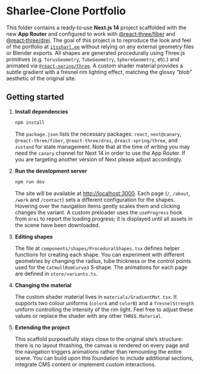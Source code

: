 # Sharlee‑Clone Portfolio

This folder contains a ready‑to‑use **Next.js 14** project scaffolded with the
new **App Router** and configured to work with
[@react‑three/fiber](https://github.com/pmndrs/react-three-fiber) and
[@react‑three/drei](https://github.com/pmndrs/drei).  The goal of this
project is to reproduce the look and feel of the portfolio at
[`itssharl.ee`](https://itssharl.ee/) without relying on any external
geometry files or Blender exports.  All shapes are generated
procedurally using Three.js primitives (e.g. `TorusGeometry`,
`TubeGeometry`, `SphereGeometry`, etc.) and animated via
[`@react‑spring/three`](https://github.com/pmndrs/react-spring).  A
custom shader material provides a subtle gradient with a fresnel rim
lighting effect, matching the glossy “blob” aesthetic of the original site.

## Getting started

1. **Install dependencies**

   ```bash
   npm install
   ```

   The `package.json` lists the necessary packages: `react`,
   `next@canary`, `@react-three/fiber`, `@react-three/drei`,
   `@react-spring/three`, and `zustand` for state management.  Note
   that at the time of writing you may need the `canary` channel for
   Next 14 in order to use the App Router.  If you are targeting
   another version of Next please adjust accordingly.

2. **Run the development server**

   ```bash
   npm run dev
   ```

   The site will be available at [http://localhost:3000](http://localhost:3000).
   Each page (`/`, `/about`, `/work` and `/contact`) sets a different
   configuration for the shapes.  Hovering over the navigation items
   gently scales them and clicking changes the variant.  A custom
   preloader uses the `useProgress` hook from `drei` to report the
   loading progress; it is displayed until all assets in the scene have
   been downloaded.

3. **Editing shapes**

   The file at `components/shapes/ProceduralShapes.tsx` defines helper
   functions for creating each shape.  You can experiment with
   different geometries by changing the radius, tube thickness or the
   control points used for the `CatmullRomCurve3` S‑shape.  The
   animations for each page are defined in `store/variants.ts`.

4. **Changing the material**

   The custom shader material lives in `materials/GradientMat.tsx`.  It
   supports two colour uniforms (`colorA` and `colorB`) and a
   `fresnelStrength` uniform controlling the intensity of the rim light.
   Feel free to adjust these values or replace the shader with any
   other `THREE.Material`.

5. **Extending the project**

   This scaffold purposefully stays close to the original site’s
   structure: there is no layout thrashing, the canvas is rendered
   on every page and the navigation triggers animations rather than
   remounting the entire scene.  You can build upon this foundation to
   include additional sections, integrate CMS content or implement
   custom interactions.
